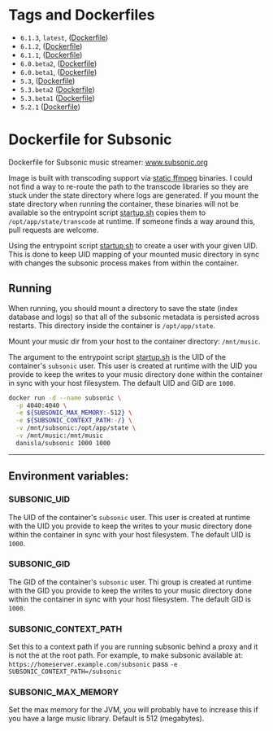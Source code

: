 # Tags and Dockerfiles
- `6.1.3`, `latest`, ([Dockerfile](https://github.com/danisla/dockerfiles/blob/subsonic-6.1.3/subsonic/Dockerfile))
- `6.1.2`, ([Dockerfile](https://github.com/danisla/dockerfiles/blob/subsonic-6.1.2/subsonic/Dockerfile))
- `6.1.1`, ([Dockerfile](https://github.com/danisla/dockerfiles/blob/subsonic-6.1.1/subsonic/Dockerfile))
- `6.0.beta2`, ([Dockerfile](https://github.com/danisla/dockerfiles/blob/subsonic-6.0.beta2/subsonic/Dockerfile))
- `6.0.beta1`, ([Dockerfile](https://github.com/danisla/dockerfiles/blob/subsonic-6.0.beta1/subsonic/Dockerfile))
- `5.3`, ([Dockerfile](https://github.com/danisla/dockerfiles/blob/subsonic-5.3/subsonic/Dockerfile))
- `5.3.beta2` ([Dockerfile](https://github.com/danisla/dockerfiles/blob/subsonic-5.3.beta2/subsonic/Dockerfile))
- `5.3.beta1` ([Dockerfile](https://github.com/danisla/dockerfiles/blob/subsonic-5.3.beta1/subsonic/Dockerfile))
- `5.2.1` ([Dockerfile](https://github.com/danisla/dockerfiles/blob/subsonic-5.2.1/subsonic/Dockerfile))

# Dockerfile for Subsonic

Dockerfile for Subsonic music streamer: www.subsonic.org

Image is built with transcoding support via [static ffmpeg](http://johnvansickle.com/ffmpeg/) binaries. I could not find a way to re-route the path to the transcode libraries so they are stuck under the state directory where logs are generated. If you mount the state directory when running the container, these binaries will not be available so the entrypoint script [startup.sh](./startup.sh) copies them to `/opt/app/state/transcode` at runtime. If someone finds a way around this, pull requests are welcome. 

Using the entrypoint script [startup.sh](./startup.sh) to create a user with your given UID. This is done to keep UID mapping of your mounted music directory in sync with changes the subsonic process makes from within the container.

## Running

When running, you should mount a directory to save the state (index database and logs) so that all of the subsonic metadata is persisted across restarts. This directory inside the container is `/opt/app/state`.

Mount your music dir from your host to the container directory: `/mnt/music`.

The argument to the entrypoint script [startup.sh](./startup.sh) is the UID of the container's `subsonic` user. This user is created at runtime with the UID you provide to keep the writes to your music directory done within the container in sync with your host filesystem. The default UID and GID are `1000`.

```sh
docker run -d --name subsonic \
  -p 4040:4040 \
  -e ${SUBSONIC_MAX_MEMORY:-512} \
  -e ${SUBSONIC_CONTEXT_PATH:-/} \
  -v /mnt/subsonic:/opt/app/state \
  -v /mnt/music:/mnt/music
  danisla/subsonic 1000 1000
```
---

## Environment variables:

### SUBSONIC_UID

The UID of the container's `subsonic` user. This user is created at runtime with the UID you provide to keep the writes to your music directory done within the container in sync with your host filesystem. The default UID is `1000`.

### SUBSONIC_GID

The GID of the container's `subsonic` user. Thi group is created at runtime with the GID you provide to keep the writes to your music directory done within the container in sync with your host filesystem. The default GID is `1000`.

### SUBSONIC_CONTEXT_PATH

Set this to a context path if you are running subsonic behind a proxy and it is not the at the root path. For example, to make subsonic available at: `https://homeserver.example.com/subsonic` pass `-e SUBSONIC_CONTEXT_PATH=/subsonic`

### SUBSONIC_MAX_MEMORY

Set the max memory for the JVM, you will probably have to increase this if you have a large music library. Default is 512 (megabytes).

